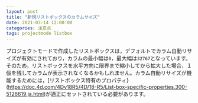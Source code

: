 ```yaml
---
layout: post
title: "新規リストボックスのカラムサイズ"
date: 2021-03-14 12:00:00
categories: 注意点
tags: projectmode listbox
---
```


プロジェクトモードで作成したリストボックスは，デフォルトでカラム自動リサイズが有効にされており，カラムの最小幅は`0`，最大幅は`32767`となっています。そのため，リストボックスを水平方向に限界まで縮小してから拡大した場合，１個を残してカラムが表示されなくなるかもしれません。カラム自動リサイズが機能するためには，[リストボックス特有のプロパティ}(https://doc.4d.com/4Dv18R5/4D/18-R5/List-box-specific-properties.300-5126619.ja.html)が適正にセットされている必要があります。
